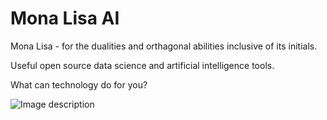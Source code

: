 # Mona Lisa AI
Mona Lisa - for the dualities and orthagonal abilities inclusive of its initials. 

Useful open source data science and artificial intelligence tools.

What can technology do for you?

![Image description](https://images.unsplash.com/photo-1454789548928-9efd52dc4031?ixlib=rb-1.2.1&ixid=eyJhcHBfaWQiOjEyMDd9&auto=format&fit=crop&w=500&q=80)
